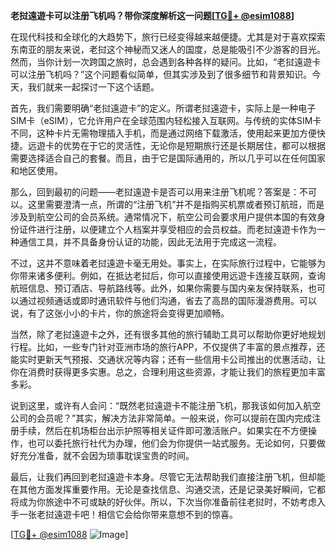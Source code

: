 **老挝遠遊卡可以注册飞机吗？带你深度解析这一问题[[TG💪+ @esim1088](https://t.me/s/esim1088)]**

在现代科技和全球化的大趋势下，旅行已经变得越来越便捷。尤其是对于喜欢探索东南亚的朋友来说，老挝这个神秘而又迷人的国度，总是能吸引不少游客的目光。然而，当你计划一次跨国之旅时，总会遇到各种各样的疑问。比如，“老挝遠遊卡可以注册飞机吗？”这个问题看似简单，但其实涉及到了很多细节和背景知识。今天，我们就来一起探讨一下这个话题。

首先，我们需要明确“老挝遠遊卡”的定义。所谓老挝遠遊卡，实际上是一种电子SIM卡（eSIM），它允许用户在全球范围内轻松接入互联网。与传统的实体SIM卡不同，这种卡片无需物理插入手机，而是通过网络下载激活，使用起来更加方便快捷。远遊卡的优势在于它的灵活性，无论你是短期旅行还是长期居住，都可以根据需要选择适合自己的套餐。而且，由于它是国际通用的，所以几乎可以在任何国家和地区使用。

那么，回到最初的问题——老挝遠遊卡是否可以用来注册飞机呢？答案是：不可以。这里需要澄清一点，所谓的“注册飞机”并不是指购买机票或者预订航班，而是涉及到航空公司的会员系统。通常情况下，航空公司会要求用户提供本国的有效身份证件进行注册，以便建立个人档案并享受相应的会员权益。而老挝遠遊卡作为一种通信工具，并不具备身份认证的功能，因此无法用于完成这一流程。

不过，这并不意味着老挝遠遊卡毫无用处。事实上，在实际旅行过程中，它能够为你带来诸多便利。例如，在抵达老挝后，你可以直接使用远遊卡连接互联网，查询航班信息、预订酒店、导航路线等。此外，如果你需要与国内亲友保持联系，也可以通过视频通话或即时通讯软件与他们沟通，省去了高昂的国际漫游费用。可以说，有了这张小小的卡片，你的旅途将会变得更加顺畅。

当然，除了老挝遠遊卡之外，还有很多其他的旅行辅助工具可以帮助你更好地规划行程。比如，一些专门针对亚洲市场的旅行APP，不仅提供了丰富的景点推荐，还能实时更新天气预报、交通状况等内容；还有一些信用卡公司推出的优惠活动，让你在消费时获得更多实惠。总之，合理利用这些资源，才能让我们的旅程更加丰富多彩。

说到这里，或许有人会问：“既然老挝遠遊卡不能注册飞机，那我该如何加入航空公司的会员呢？”其实，解决方法非常简单。一般来说，你可以提前在国内完成注册手续，然后在机场柜台出示护照等相关证件即可激活账户。如果实在不方便操作，也可以委托旅行社代为办理，他们会为你提供一站式服务。无论如何，只要做好充分准备，就不会因为琐事耽误宝贵的时间。

最后，让我们再回到老挝遠遊卡本身。尽管它无法帮助我们直接注册飞机，但却能在其他方面发挥重要作用。无论是查找信息、沟通交流，还是记录美好瞬间，它都将成为你旅途中不可或缺的好伙伴。所以，下次当你准备前往老挝时，不妨考虑入手一张老挝遠遊卡吧！相信它会给你带来意想不到的惊喜。

[[TG💪+ @esim1088](https://t.me/s/esim1088) ![Image](https://i.postimg.cc/4NQfJmqS/Snipaste-2025-05-13-00-14-12.png)]